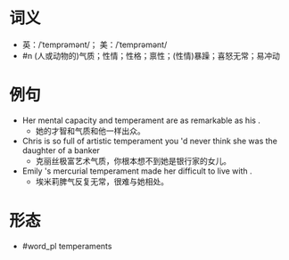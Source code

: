 # 词义
- 英：/ˈtemprəmənt/； 美：/ˈtemprəmənt/
- #n (人或动物的)气质；性情；性格；禀性；(性情)暴躁；喜怒无常；易冲动
# 例句
- Her mental capacity and temperament are as remarkable as his .
	- 她的才智和气质和他一样出众。
- Chris is so full of artistic temperament you 'd never think she was the daughter of a banker
	- 克丽丝极富艺术气质，你根本想不到她是银行家的女儿。
- Emily 's mercurial temperament made her difficult to live with .
	- 埃米莉脾气反复无常，很难与她相处。
# 形态
- #word_pl temperaments
